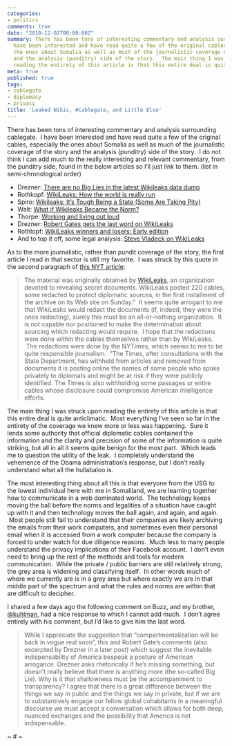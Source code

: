```yaml
---
categories:
- politics
comments: true
date: "2010-12-02T00:00:00Z"
summary: There has been tons of interesting commentary and analysis surrounding cablegate.  I
  have been interested and have read quite a few of the original cables, especially
  the ones about Somalia as well as much of the journalistic coverage of the story
  and the analysis (punditry) side of the story.  The main thing I was struck upon
  reading the entirety of this article is that this entire deal is quite anticlimatic.
meta: true
published: true
tags:
- cablegate
- diplomacy
- privacy
title: 'Leaked Wikis, #Cablegate, and Little Else'
---
```


There has been tons of interesting commentary and analysis surrounding cablegate.  I have been interested and have read quite a few of the original cables, especially the ones about Somalia as well as much of the journalistic coverage of the story and the analysis (punditry) side of the story.  I do not think I can add much to the really interesting and relevant commentary, from the punditry side, found in the below articles so I’ll just link to them. (list in semi-chronological order)


*   Drezner: [There are no Big Lies in the latest Wikileaks data dump][2]
*   Rothkopf: [WikiLeaks: How the world is really run][3]
*   Spiro: [Wikileaks: It’s Tough Being a State (Some Are Taking Pity)][4]
*   Walt: [What if Wikileaks Became the Norm?][5]
*   Thorpe: [Working and living out loud][6]
*   Drezner: [Robert Gates gets the last word on WikiLeaks][7]
*   Rothlopf: [WikiLeaks winners and losers: Early edition][8]
*   And to top it off, some legal analysis: [Steve Vladeck on WikiLeaks][9]

 [2]: http://drezner.foreignpolicy.com/posts/2010/11/29/the_utopianism_of_julian_assange
 [3]: http://rothkopf.foreignpolicy.com/posts/2010/11/29/wikileaks_how_the_world_is_really_run
 [4]: http://feedproxy.google.com/~r/opiniojurisfeed/~3/HXdMhbrik4k/
 [5]: http://walt.foreignpolicy.com/posts/2010/11/30/no_secrets
 [6]: http://kmonadollaraday.wordpress.com/2010/11/30/working-and-living-out-loud/
 [7]: http://drezner.foreignpolicy.com/posts/2010/12/01/robert_gates_gets_the_last_word_on_wikileaks
 [8]: http://rothkopf.foreignpolicy.com/posts/2010/12/01/wikileaks_winners_and_losers_early_edition
 [9]: http://feedproxy.google.com/~r/opiniojurisfeed/~3/GGwM2RM8dN8/

As to the more journalistic, rather than pundit coverage of the story, the first article I read in that sector is still my favorite.  I was struck by this quote in the second paragraph of [this NYT article][10]:

 [10]: http://www.nytimes.com/2010/11/29/world/29cables.html?_r=2?_r=1&pagewanted=all

> The material was originally obtained by [WikiLeaks][11], an organization devoted to revealing secret documents. WikiLeaks posted 220 cables, some redacted to protect diplomatic sources, in the first installment of the archive on its Web site on Sunday.”  It seems quite arrogant to me that WikiLeaks would redact the documents (if, indeed, they were the ones redacting), surely this must be an all-or-nothing organization.  It is not capable nor positioned to make the determination about sourcing which redacting would require.  I hope that the redactions were done within the cables themselves rather than by WikiLeaks.  The redactions were done by the NYTimes, which seems to me to be quite responsible journalism.  ”The Times, after consultations with the State Department, has withheld from articles and removed from documents it is posting online the names of some people who spoke privately to diplomats and might be at risk if they were publicly identified. The Times is also withholding some passages or entire cables whose disclosure could compromise American intelligence efforts.

 [11]: http://topics.nytimes.com/top/reference/timestopics/organizations/w/wikileaks/index.html?inline=nyt-org "More articles about WikiLeaks."

The main thing I was struck upon reading the entirety of this article is that this entire deal is quite anticlimatic.  Most everything I’ve seen so far in the entirety of the coverage we knew more or less was happening.  Sure it lends some authority that official diplomatic cables contained the information and the clarity and precision of some of the information is quite striking, but all in all it seems quite benign for the most part.  Which leads me to question the utility of the leak.  I completely understand the vehemence of the Obama administration’s response, but I don’t really understand what all the hullabaloo is.

The most interesting thing about all this is that everyone from the USG to the lowest individual here with me in Somaliland, we are learning together how to communicate in a web dominated world.  The technology keeps moving the ball before the norms and legalities of a situation have caught up with it and then technology moves the ball again, and again, and again.  Most people still fail to understand that their companies are likely archiving the emails from their work computers, and sometimes even their personal email when it is accessed from a work computer because the company is forced to under watch for due diligence reasons.  Much less to many people understand the privacy implications of their Facebook account.  I don’t even need to bring up the rest of the methods and tools for modern communication.  While the private / public barriers are still relatively strong, the grey area is widening and classifying itself.  In other words much of where we currently are is in a grey area but where exactly we are in that middle part of the spectrum and what the rules and norms are within that are difficult to decipher.

I shared a few days ago the following comment on Buzz, and my brother, [@kuhlman][12], had a nice response to which I cannot add much.  I don’t agree entirely with his comment, but I’d like to give him the last word.

 [12]: http://twitter.com/kuhlman

> While I appreciate the suggestion that “compartmentalization will be back in vogue real soon”, this and Robert Gate’s comments (also excerpted by Drezner in a later post) which suggest the inevitable indispensability of America bespeak a posture of American arrogance. Drezner asks rhetorically if he’s missing something, but doesn’t really believe that there is anything more (the so-called Big Lie). Why is it that shallowness must be the accompaniment to transparency? I agree that there is a great difference between the things we say in public and the things we say in private, but if we are to substantively engage our fellow global cohabitants in a meaningful discourse we must accept a conversation which allows for both deep, nuanced exchanges and the possibility that America is not indispensable.

~ # ~